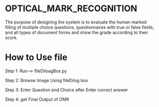 # OPTICAL_MARK_RECOGNITION

The purpose of designing the system is to evaluate the human marked filling of multiple choice questions, questionnaires with true or false fields, and all types of document forms and show the grade according to their score.

# How to Use file

Step 1: Run--> fileDiloagBox.py

Step 2: Browse Image Using fileDilog box

Step 3: Enter Question and Choice after Enter correct answer

Step 4: get Final Output of OMR
